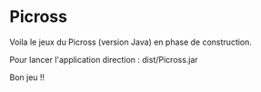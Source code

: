 # Picross

Voila le jeux du Picross (version Java) en phase de construction.

Pour lancer l'application direction : dist/Picross.jar

Bon jeu !!
